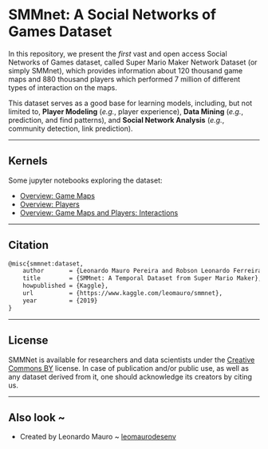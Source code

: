 # SMMnet: A Social Networks of Games Dataset

In this repository, we present the _first_ vast and open access Social Networks of Games dataset, called Super Mario Maker Network Dataset (or simply SMMnet), which provides information about 120 thousand game maps and 880 thousand players which performed 7 million of different types of interaction on the maps.  

This dataset serves as a good base for learning models, including, but not limited to, **Player Modeling** (_e.g._, player experience), **Data Mining** (_e.g._, prediction, and find patterns), and **Social Network Analysis** (_e.g._, community detection, link prediction).  

---
## Kernels

Some jupyter notebooks exploring the dataset:  
- [Overview: Game Maps](jupyter/game-maps.ipynb)  
- [Overview: Players](jupyter/players.ipynb)  
- [Overview: Game Maps and Players: Interactions](jupyter/interactions.ipynb)  

---
## Citation

```tex
@misc{smmnet:dataset,
    author       = {Leonardo Mauro Pereira and Robson Leonardo Ferreira},
    title        = {SMMnet: A Temporal Dataset from Super Mario Maker},
    howpublished = {Kaggle},
    url          = {https://www.kaggle.com/leomauro/smmnet},
    year         = {2019}
}
```

---
## License

SMMNet is available for researchers and data scientists under the [Creative Commons BY](https://creativecommons.org/licenses/by/4.0/) license. In case of publication and/or public use, as well as any dataset derived from it, one should acknowledge its creators by citing us.  

---
## Also look ~

- Created by Leonardo Mauro ~ [leomaurodesenv](https://github.com/leomaurodesenv/)
